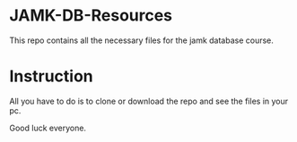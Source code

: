 # JAMK-DB-Resources

This repo contains all the necessary files for the jamk database course.

# Instruction
All you have to do is to clone or download the repo and see the files in your pc.

Good luck everyone.
